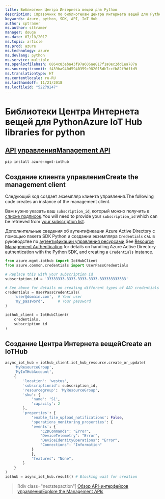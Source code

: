 ```yaml
---
title: Библиотеки Центра Интернета вещей для Python
description: Справочник по библиотекам Центра Интернета вещей для Python
keywords: Azure, python, SDK, API, IoT Hub
author: sptramer
ms.author: sttramer
manager: douge
ms.date: 07/10/2017
ms.topic: article
ms.prod: azure
ms.technology: azure
ms.devlang: python
ms.service: multiple
ms.openlocfilehash: 0864c83eba43f97a606ae817f1a0ec2dd1ea787a
ms.sourcegitcommit: f439ba940d5940359c982015db7ccfb82f9dffd9
ms.translationtype: HT
ms.contentlocale: ru-RU
ms.lasthandoff: 11/21/2018
ms.locfileid: "52279247"
---
```

# <a name="azure-iot-hub-libraries-for-python"></a><span data-ttu-id="50a18-104">Библиотеки Центра Интернета вещей для Python</span><span class="sxs-lookup"><span data-stu-id="50a18-104">Azure IoT Hub libraries for python</span></span>

## <a name="management-apipythonapioverviewazureiotmanagement"></a>[<span data-ttu-id="50a18-105">API управления</span><span class="sxs-lookup"><span data-stu-id="50a18-105">Management API</span></span>](/python/api/overview/azure/iot/management)

```bash
pip install azure-mgmt-iothub
```

## <a name="create-the-management-client"></a><span data-ttu-id="50a18-106">Создание клиента управления</span><span class="sxs-lookup"><span data-stu-id="50a18-106">Create the management client</span></span>

<span data-ttu-id="50a18-107">Следующий код создает экземпляр клиента управления.</span><span class="sxs-lookup"><span data-stu-id="50a18-107">The following code creates an instance of the management client.</span></span>

<span data-ttu-id="50a18-108">Вам нужно указать ваш ``subscription_id``, который можно получить в [списке подписок](https://manage.windowsazure.com/#Workspaces/AdminTasks/SubscriptionMapping).</span><span class="sxs-lookup"><span data-stu-id="50a18-108">You will need to provide your ``subscription_id`` which can be retrieved from [your subscription list](https://manage.windowsazure.com/#Workspaces/AdminTasks/SubscriptionMapping).</span></span>

<span data-ttu-id="50a18-109">Дополнительные сведения об аутентификации Azure Active Directory с помощью пакета SDK Python и создании экземпляра ``Credentials`` см. в руководстве по [аутентификации управления ресурсами](/python/azure/python-sdk-azure-authenticate).</span><span class="sxs-lookup"><span data-stu-id="50a18-109">See [Resource Management Authentication](/python/azure/python-sdk-azure-authenticate) for details on handling Azure Active Directory authentication with the Python SDK, and creating a ``Credentials`` instance.</span></span>

```python
from azure.mgmt.iothub import IotHubClient
from azure.common.credentials import UserPassCredentials

# Replace this with your subscription id
subscription_id = '33333333-3333-3333-3333-333333333333'

# See above for details on creating different types of AAD credentials
credentials = UserPassCredentials(
    'user@domain.com',  # Your user
    'my_password',      # Your password
)

iothub_client = IotHubClient(
    credentials,
    subscription_id
)
```

## <a name="create-an-iothub"></a><span data-ttu-id="50a18-110">Создание Центра Интернета вещей</span><span class="sxs-lookup"><span data-stu-id="50a18-110">Create an IoTHub</span></span>
```python
async_iot_hub = iothub_client.iot_hub_resource.create_or_update(
    'MyResourceGroup',
    'MyIoTHubAccount',
    {
        'location': 'westus',
        'subscriptionid': subscription_id,
        'resourcegroup': 'MyResourceGroup',
        'sku': {
            'name': 'S1',
            'capacity': 2
        },
        'properties': {
            'enable_file_upload_notifications': False,
            'operations_monitoring_properties': {
            'events': {
                "C2DCommands": "Error",
                "DeviceTelemetry": "Error",
                "DeviceIdentityOperations": "Error",
                "Connections": "Information"
            }
            },
            "features": "None",
        }
    }
)
iothub = async_iot_hub.result() # Blocking wait for creation
```

> [!div class="nextstepaction"]
> [<span data-ttu-id="50a18-111">Обзор API-интерфейсов управления</span><span class="sxs-lookup"><span data-stu-id="50a18-111">Explore the Management APIs</span></span>](/python/api/overview/azure/iot/management)